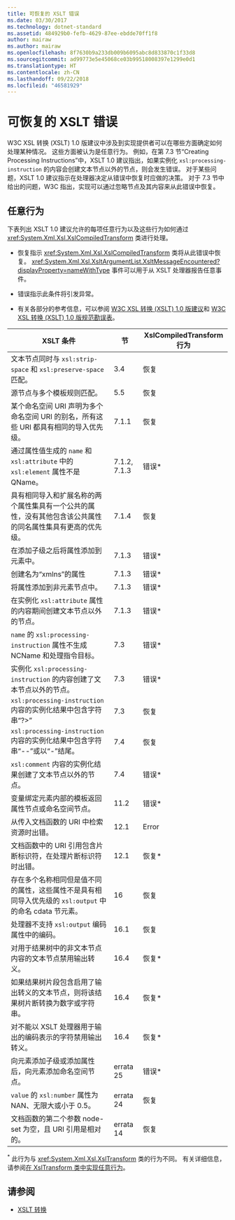 ```yaml
---
title: 可恢复的 XSLT 错误
ms.date: 03/30/2017
ms.technology: dotnet-standard
ms.assetid: 484929b0-fefb-4629-87ee-ebdde70ff1f8
author: mairaw
ms.author: mairaw
ms.openlocfilehash: 8f7630b9a233db009b6095abc8d833870c1f33d8
ms.sourcegitcommit: ad99773e5e45068ce03b99518008397e1299e0d1
ms.translationtype: HT
ms.contentlocale: zh-CN
ms.lasthandoff: 09/22/2018
ms.locfileid: "46581929"
---
```

# <a name="recoverable-xslt-errors"></a>可恢复的 XSLT 错误
W3C XSL 转换 (XSLT) 1.0 版建议中涉及到实现提供者可以在哪些方面确定如何处理某种情况。 这些方面被认为是任意行为。 例如，在第 7.3 节“Creating Processing Instructions”中，XSLT 1.0 建议指出，如果实例化 `xsl:processing-instruction` 的内容会创建文本节点以外的节点，则会发生错误。 对于某些问题，XSLT 1.0 建议指示在处理器决定从错误中恢复时应做的决策。 对于 7.3 节中给出的问题，W3C 指出，实现可以通过忽略节点及其内容来从此错误中恢复。  
  
## <a name="discretionary-behaviors"></a>任意行为  
 下表列出 XSLT 1.0 建议允许的每项任意行为以及这些行为如何通过 <xref:System.Xml.Xsl.XslCompiledTransform> 类进行处理。  
  
-   恢复指示 <xref:System.Xml.Xsl.XslCompiledTransform> 类将从此错误中恢复。 <xref:System.Xml.Xsl.XsltArgumentList.XsltMessageEncountered?displayProperty=nameWithType> 事件可以用于从 XSLT 处理器报告任意事件。  
  
-   错误指示此条件将引发异常。  
  
-   有关各部分的参考信息，可以参阅 [W3C XSL 转换 (XSLT) 1.0 版建议](http://www.w3.org/TR/xslt)和 [W3C XSL 转换 (XSLT) 1.0 版规范勘误表](https://www.w3.org/1999/11/REC-xslt-19991116-errata/)。  
  
|XSLT 条件|节|XslCompiledTransform 行为|  
|--------------------|-------------|-----------------------------------|  
|文本节点同时与 `xsl:strip-space` 和 `xsl:preserve-space` 匹配。|3.4|恢复|  
|源节点与多个模板规则匹配。|5.5|恢复|  
|某个命名空间 URI 声明为多个命名空间 URI 的别名，所有这些 URI 都具有相同的导入优先级。|7.1.1|恢复|  
|通过属性值生成的 `name` 和 `xsl:attribute` 中的 `xsl:element` 属性不是 QName。|7.1.2, 7.1.3|错误*|  
|具有相同导入和扩展名称的两个属性集具有一个公共的属性，没有其他包含该公共属性的同名属性集具有更高的优先级。|7.1.4|恢复|  
|在添加子级之后将属性添加到元素中。|7.1.3|错误*|  
|创建名为“xmlns”的属性|7.1.3|错误*|  
|将属性添加到非元素节点中。|7.1.3|错误*|  
|在实例化 `xsl:attribute` 属性的内容期间创建文本节点以外的节点。|7.1.3|错误*|  
|`name` 的 `xsl:processing-instruction` 属性不生成 NCName 和处理指令目标。|7.3|错误*|  
|实例化 `xsl:processing-instruction` 的内容创建了文本节点以外的节点。|7.3|错误*|  
|`xsl:processing-instruction` 内容的实例化结果中包含字符串“?>”|7.3|恢复|  
|`xsl:processing-instruction` 内容的实例化结果中包含字符串“--”或以“-”结尾。|7.4|恢复|  
|`xsl:comment` 内容的实例化结果创建了文本节点以外的节点。|7.4|错误*|  
|变量绑定元素内部的模板返回属性节点或命名空间节点。|11.2|错误*|  
|从传入文档函数的 URI 中检索资源时出错。|12.1|Error|  
|文档函数中的 URI 引用包含片断标识符，在处理片断标识符时出错。|12.1|恢复*|  
|存在多个名称相同但是值不同的属性，这些属性不是具有相同导入优先级的 `xsl:output` 中的命名 cdata 节元素。|16|恢复|  
|处理器不支持 `xsl:output` 编码属性中的编码。|16.1|恢复|  
|对用于结果树中的非文本节点内容的文本节点禁用输出转义。|16.4|恢复*|  
|如果结果树片段包含启用了输出转义的文本节点，则将该结果树片断转换为数字或字符串。|16.4|恢复*|  
|对不能以 XSLT 处理器用于输出的编码表示的字符禁用输出转义。|16.4|恢复*|  
|向元素添加子级或添加属性后，向元素添加命名空间节点。|errata 25|错误*|  
|`value` 的 `xsl:number` 属性为 NAN、无限大或小于 0.5。|errata 24|恢复|  
|文档函数的第二个参数 node-set 为空，且 URI 引用是相对的。|errata 14|恢复|  
  
 <sup>*</sup> 此行为与 <xref:System.Xml.Xsl.XslTransform> 类的行为不同。 有关详细信息，请参阅[在 XslTransform 类中实现任意行为](../../../../docs/standard/data/xml/implementation-of-discretionary-behaviors-in-the-xsltransform-class.md)。  
  
## <a name="see-also"></a>请参阅

- [XSLT 转换](../../../../docs/standard/data/xml/xslt-transformations.md)
